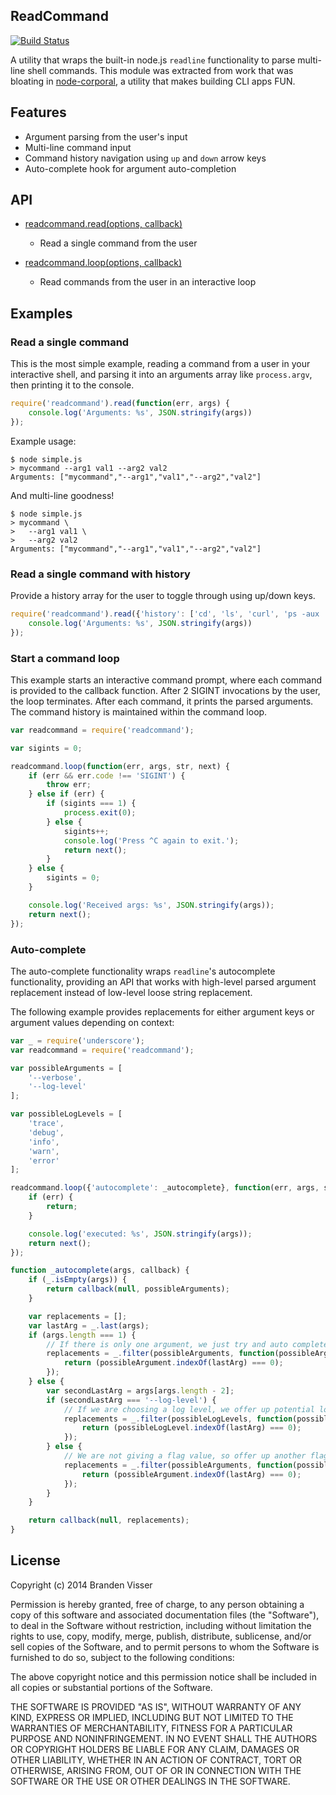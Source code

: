 
## ReadCommand

[![Build Status](https://travis-ci.org/mrvisser/node-readcommand.png?branch=master)](https://travis-ci.org/mrvisser/node-readcommand)

A utility that wraps the built-in node.js `readline` functionality to parse multi-line shell commands. This module was extracted from work that was bloating in [node-corporal](https://github.com/mrvisser/node-corporal), a utility that makes building CLI apps FUN.

## Features

* Argument parsing from the user's input
* Multi-line command input
* Command history navigation using `up` and `down` arrow keys
* Auto-complete hook for argument auto-completion

## API

* [readcommand.read(options, callback)](https://github.com/mrvisser/node-readcommand/blob/master/index.js#L49-L75)
    * Read a single command from the user

* [readcommand.loop(options, callback)](https://github.com/mrvisser/node-readcommand/blob/master/index.js#L10-L39)
    * Read commands from the user in an interactive loop

## Examples

### Read a single command

This is the most simple example, reading a command from a user in your interactive shell, and parsing it into an arguments array like `process.argv`, then printing it to the console.

```javascript
require('readcommand').read(function(err, args) {
    console.log('Arguments: %s', JSON.stringify(args))
});
```

Example usage:

```
$ node simple.js
> mycommand --arg1 val1 --arg2 val2
Arguments: ["mycommand","--arg1","val1","--arg2","val2"]
```

And multi-line goodness!

```
$ node simple.js
> mycommand \
>   --arg1 val1 \
>   --arg2 val2
Arguments: ["mycommand","--arg1","val1","--arg2","val2"]
```

### Read a single command with history

Provide a history array for the user to toggle through using up/down keys.

```javascript
require('readcommand').read({'history': ['cd', 'ls', 'curl', 'ps -aux | grep node', 'netstat -r']}, function(err, args) {
    console.log('Arguments: %s', JSON.stringify(args))
});
```

### Start a command loop

This example starts an interactive command prompt, where each command is provided to the callback function. After 2 SIGINT invocations by the user, the loop terminates. After each command, it prints the parsed arguments. The command history is maintained within the command loop.

```javascript
var readcommand = require('readcommand');

var sigints = 0;

readcommand.loop(function(err, args, str, next) {
    if (err && err.code !== 'SIGINT') {
        throw err;
    } else if (err) {
        if (sigints === 1) {
            process.exit(0);
        } else {
            sigints++;
            console.log('Press ^C again to exit.');
            return next();
        }
    } else {
        sigints = 0;
    }

    console.log('Received args: %s', JSON.stringify(args));
    return next();
});
```

### Auto-complete

The auto-complete functionality wraps `readline`'s autocomplete functionality, providing an API that works with high-level parsed argument replacement instead of low-level loose string replacement.

The following example provides replacements for either argument keys or argument values depending on context:

```javascript
var _ = require('underscore');
var readcommand = require('readcommand');

var possibleArguments = [
    '--verbose',
    '--log-level'
];

var possibleLogLevels = [
    'trace',
    'debug',
    'info',
    'warn',
    'error'
];

readcommand.loop({'autocomplete': _autocomplete}, function(err, args, str, next) {
    if (err) {
        return;
    }

    console.log('executed: %s', JSON.stringify(args));
    return next();
});

function _autocomplete(args, callback) {
    if (_.isEmpty(args)) {
        return callback(null, possibleArguments);
    }

    var replacements = [];
    var lastArg = _.last(args);
    if (args.length === 1) {
        // If there is only one argument, we just try and auto complete one of the possible flags
        replacements = _.filter(possibleArguments, function(possibleArgument) {
            return (possibleArgument.indexOf(lastArg) === 0);
        });
    } else {
        var secondLastArg = args[args.length - 2];
        if (secondLastArg === '--log-level') {
            // If we are choosing a log level, we offer up potential log levels for the value
            replacements = _.filter(possibleLogLevels, function(possibleLogLevel) {
                return (possibleLogLevel.indexOf(lastArg) === 0);
            });
        } else {
            // We are not giving a flag value, so offer up another flag
            replacements = _.filter(possibleArguments, function(possibleArgument) {
                return (possibleArgument.indexOf(lastArg) === 0);
            });
        }
    }

    return callback(null, replacements);
}
```

## License

Copyright (c) 2014 Branden Visser

Permission is hereby granted, free of charge, to any person obtaining a copy of this software and associated documentation files (the "Software"), to deal in the Software without restriction, including without limitation the rights to use, copy, modify, merge, publish, distribute, sublicense, and/or sell copies of the Software, and to permit persons to whom the Software is furnished to do so, subject to the following conditions:

The above copyright notice and this permission notice shall be included in all copies or substantial portions of the Software.

THE SOFTWARE IS PROVIDED "AS IS", WITHOUT WARRANTY OF ANY KIND, EXPRESS OR IMPLIED, INCLUDING BUT NOT LIMITED TO THE WARRANTIES OF MERCHANTABILITY, FITNESS FOR A PARTICULAR PURPOSE AND NONINFRINGEMENT. IN NO EVENT SHALL THE AUTHORS OR COPYRIGHT HOLDERS BE LIABLE FOR ANY CLAIM, DAMAGES OR OTHER LIABILITY, WHETHER IN AN ACTION OF CONTRACT, TORT OR OTHERWISE, ARISING FROM, OUT OF OR IN CONNECTION WITH THE SOFTWARE OR THE USE OR OTHER DEALINGS IN THE SOFTWARE.
